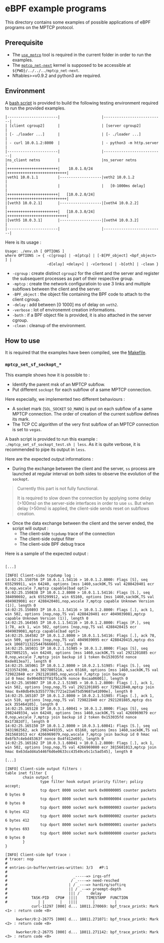 # eBPF example programs

This directory contains some examples of possible applications of eBPF programs on the MPTCP protocol.


## Prerequisite
- The [`use_mptcp`](ihttps://github.com/pabeni/mptcp-tools) tool is required in the current folder in order to run the examples.
- The [`mptcp_net-next`](https://github.com/multipath-tcp/mptcp_net-next) kernel is supposed to be accessible at `${PWD}/../../../mptcp_net-next`.
- Nftables>=v0.9.2 and python3 are required.

## Environment

A [bash script](env.sh) is provided to build the following testing environment required to run the provided examples.

```
|-----------------------|                   |---------------------------|
| [client cgroup2]      |                   | [server cgroup2]          |
| [- ./loader ...]      |                   | [- ./loader ...]          |
| - curl 10.0.1.2:8000  |                   | - python3 -m http.server  |
|-----------------------|                   |---------------------------|
|ns_client netns        |                   |ns_server netns            |
|+++++++++++++++++++++++|    10.0.1.0/24    |+++++++++++++++++++++++++++|
|veth1 10.0.1.1         |-------------------|veth2 10.0.1.2             |
|                       |                   |   [0-1000ms delay]        |
|+++++++++++++++++++++++|   [10.0.2.0/24]   |+++++++++++++++++++++++++++|
|[veth3 10.0.2.1]       |-------------------|[veth4 10.0.2.2]           |
|+++++++++++++++++++++++|   [10.0.3.0/24]   |+++++++++++++++++++++++++++|
|[veth5 10.0.3.1]       |-------------------|[veth4 10.0.3.2]           |
|-----------------------|                   |---------------------------|
```

Here is its usage :
```
Usage: ./env.sh [ OPTIONS ]
where OPTIONS := { -c[group] | -m[ptcp] | [-B[PF_object] <bpf_object> ] |
                   -d[elay] <delay>] | -v[erbose] | -b[oth] | -clean }
```
- `-cgroup`	: create distinct `cgroup2` for the client and the server and register the subsequent processes as part of their respective group.
- `-mptcp`	: create the network configuratioin to use 3 links and multiple subflows between the client and the server.
- `-BPF_object`	: the object file containing the BPF code to attach to the client cgroup.
- `-delay`	: add between [0 1000] ms of delay on `veth2`.
- `-verbose` : lot of environemnt creation informations.
- `-both` : if a BPF object file is provided, it is also attached in the server cgroup.
- `-clean`	: cleanup of the environment.

## How to use

It is required that the examples have been compiled, see the [Makefile](Makefile).

### `mptcp_set_sf_sockopt_*`

This example shows how it is possible to :
- Identify the parent msk of an MPTCP subflow.
- Put different `sockopt` for each subflow of a same MPTCP connection.

Here especially, we implemented two different behaviours :
- A socket mark (`SOL_SOCKET` `SO_MARK`) is put on each subflow of a same MPTCP connection. The order of creation of the current subflow defines its mark.
- The TCP CC algorithm of the very first subflow of an MPTCP connection is set to `vegas`.

A bash script is provided to run this example : `./mptcp_set_sf_sockopt_test.sh | less`. As it is quite verbose, it is recommended to pipe its output in `less`.

Here are the expected output informations :
- During the exchange between the client and the server, `ss` process are launched at regular interval on both sides to observe the evolution of the `sockopt`.
> Currently this part is not fully functional.
>
> It is required to slow down the connection by applying some delay (>100ms) on the server-side interfaces in order to use `ss`.
> But when delay (>50ms) is applied, the client-side sends reset on subflows creation.

- Once the data exchange between the client and the server ended, the script will output :
	- The client-side `tcpdump` trace of the connection
	- The client-side output filter
	- The client-side BPF debug trace

Here is a sample of the expected output :

```

[...]

[INFO] Client-side tcpdump log :
14:02:25.150756 IP 10.0.1.1.54116 > 10.0.1.2.8000: Flags [S], seq 655299911, win 64240, options [mss 1460,sackOK,TS val 4288420401 ecr 0,nop,wscale 7,mptcp capable[bad opt]>
14:02:25.150838 IP 10.0.1.2.8000 > 10.0.1.1.54116: Flags [S.], seq 384090692, ack 655299912, win 65160, options [mss 1460,sackOK,TS val 4049039081 ecr 4288420401,nop,wscale 7,mptcp capable Unknown Version (1)], length 0
14:02:25.150893 IP 10.0.1.1.54116 > 10.0.1.2.8000: Flags [.], ack 1, win 502, options [nop,nop,TS val 4288420401 ecr 4049039081,mptcp capable Unknown Version (1)], length 0
14:02:25.164565 IP 10.0.1.1.54116 > 10.0.1.2.8000: Flags [P.], seq 1:78, ack 1, win 502, options [nop,nop,TS val 4288420415 ecr 4049039081,mptcp capable[bad opt]>
14:02:25.164582 IP 10.0.1.2.8000 > 10.0.1.1.54116: Flags [.], ack 78, win 509, options [nop,nop,TS val 4049039095 ecr 4288420415,mptcp dss ack 10687113225447666601], length 0
14:02:25.165031 IP 10.0.2.1.51985 > 10.0.1.2.8000: Flags [S], seq 3827805215, win 64240, options [mss 1460,sackOK,TS val 2921201885 ecr 0,nop,wscale 7,mptcp join backup id 1 token 0x153035fd nonce 0xde013ea7], length 0
14:02:25.165061 IP 10.0.1.2.8000 > 10.0.2.1.51985: Flags [S.], seq 4233574390, ack 3827805216, win 65160, options [mss 1460,sackOK,TS val 729822840 ecr 2921201885,nop,wscale 7,mptcp join backup
id 0 hmac 0x994d937f81fb1a76 nonce 0xcaa06001], length 0
14:02:25.165087 IP 10.0.2.1.51985 > 10.0.1.2.8000: Flags [.], ack 1, win 502, options [nop,nop,TS val 2921201885 ecr 729822840,mptcp join hmac 0x40db49cb3557778c7721e23a675d59687a41090e], length 0
14:02:25.165107 IP 10.0.1.2.8000 > 10.0.2.1.51985: Flags [.], ack 1, win 510, options [nop,nop,TS val 729822840 ecr 2921201885,mptcp dss ack 355464105], length 0
14:02:25.165128 IP 10.0.3.1.60041 > 10.0.1.2.8000: Flags [S], seq 2982449334, win 64240, options [mss 1460,sackOK,TS val 4266969079 ecr 0,nop,wscale 7,mptcp join backup id 2 token 0x153035fd nonce 0x1f382df], length 0
14:02:25.165150 IP 10.0.1.2.8000 > 10.0.3.1.60041: Flags [S.], seq 3431902562, ack 2982449335, win 65160, options [mss 1460,sackOK,TS val 3815681013 ecr 4266969079,nop,wscale 7,mptcp join backup id 0 hmac 0x6fb7c4ebd45363f nonce 0x4f412e69], length 0
14:02:25.165162 IP 10.0.3.1.60041 > 10.0.1.2.8000: Flags [.], ack 1, win 502, options [nop,nop,TS val 4266969080 ecr 3815681013,mptcp join hmac 0x63dadd4a5446f6d6e0633cc43549ce5c1c5ad545], length 0

[...]

[INFO] Client-side output filters :
table inet filter {
        chain output {
                type filter hook output priority filter; policy accept;
                tcp dport 8000 socket mark 0x00000005 counter packets 0 bytes 0
                tcp dport 8000 socket mark 0x00000004 counter packets 0 bytes 0
                tcp dport 8000 socket mark 0x00000003 counter packets 6 bytes 412
                tcp dport 8000 socket mark 0x00000002 counter packets 6 bytes 412
                tcp dport 8000 socket mark 0x00000001 counter packets 9 bytes 693
                tcp dport 8000 socket mark 0x00000000 counter packets 0 bytes 0
        }
}

[INFO] Client-side bpf trace :
# tracer: nop
#
# entries-in-buffer/entries-written: 3/3   #P:1
#
#                              _-----=> irqs-off
#                             / _----=> need-resched
#                            | / _---=> hardirq/softirq
#                            || / _--=> preempt-depth
#                            ||| /     delay
#           TASK-PID   CPU#  ||||    TIMESTAMP  FUNCTION
#              | |       |   ||||       |         |
            curl-11297 [000] d... 18011.270069: bpf_trace_printk: Mark <1> : return code <0>

     kworker/0:2-26775 [000] d... 18011.271071: bpf_trace_printk: Mark <2> : return code <0>

     kworker/0:2-26775 [000] d... 18011.271142: bpf_trace_printk: Mark <3> : return code <0>
```
